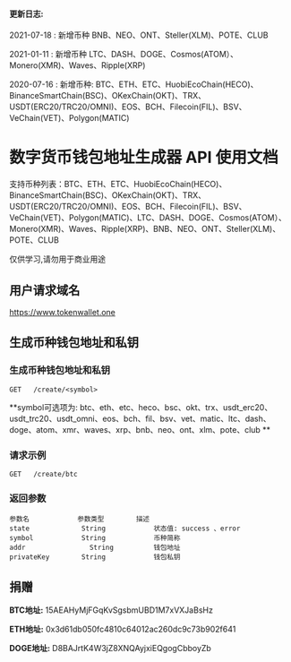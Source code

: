#### **更新日志:**
2021-07-18 : 新增币种 BNB、NEO、ONT、Steller(XLM)、POTE、CLUB

2021-01-11 : 新增币种 LTC、DASH、DOGE、Cosmos(ATOM）、Monero(XMR)、Waves、Ripple(XRP)

2020-07-16 : 新增币种: BTC、ETH、ETC、HuobiEcoChain(HECO)、BinanceSmartChain(BSC)、OKexChain(OKT)、TRX、USDT(ERC20/TRC20/OMNI)、EOS、BCH、Filecoin(FIL)、BSV、VeChain(VET)、Polygon(MATIC)

# 数字货币钱包地址生成器 API 使用文档

支持币种列表：BTC、ETH、ETC、HuobiEcoChain(HECO)、BinanceSmartChain(BSC)、OKexChain(OKT)、TRX、USDT(ERC20/TRC20/OMNI)、EOS、BCH、Filecoin(FIL)、BSV、VeChain(VET)、Polygon(MATIC)、LTC、DASH、DOGE、Cosmos(ATOM）、Monero(XMR)、Waves、Ripple(XRP)、BNB、NEO、ONT、Steller(XLM)、POTE、CLUB


仅供学习,请勿用于商业用途

## 用户请求域名

 https://www.tokenwallet.one

## 生成币种钱包地址和私钥

### 生成币种钱包地址和私钥

```
GET   /create/<symbol>
```

**symbol可选项为: btc、eth、etc、heco、bsc、okt、trx、usdt_erc20、usdt_trc20、usdt_omni、eos、bch、fil、bsv、vet、matic、ltc、dash、doge、atom、xmr、waves、xrp、bnb、neo、ont、xlm、pote、club **

### 请求示例

```
GET   /create/btc
```

### 返回参数

```
参数名			   参数类型		   描述
state     		  String			状态值: success 、error
symbol			  String			币种简称
addr			    String			钱包地址
privateKey		  String			钱包私钥
```



## 捐赠

**BTC地址:** 	15AEAHyMjFGqKvSgsbmUBD1M7xVXJaBsHz		

**ETH地址:**	0x3d61db050fc4810c64012ac260dc9c73b902f641		

**DOGE地址:**	D8BAJrtK4W3jZ8XNQAyjxiEQgogCbboyZb		
